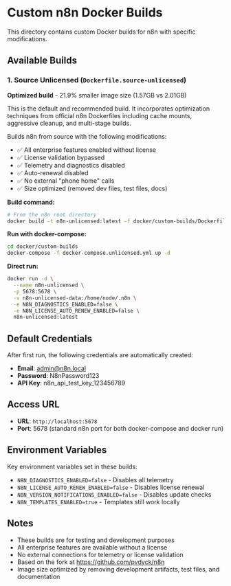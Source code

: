 # Custom n8n Docker Builds

This directory contains custom Docker builds for n8n with specific modifications.

## Available Builds

### 1. Source Unlicensed (`Dockerfile.source-unlicensed`)

**Optimized build** - 21.9% smaller image size (1.57GB vs 2.01GB)

This is the default and recommended build. It incorporates optimization techniques from official n8n Dockerfiles including cache mounts, aggressive cleanup, and multi-stage builds.

Builds n8n from source with the following modifications:
- ✅ All enterprise features enabled without license
- ✅ License validation bypassed
- ✅ Telemetry and diagnostics disabled
- ✅ Auto-renewal disabled
- ✅ No external "phone home" calls
- ✅ Size optimized (removed dev files, test files, docs)

**Build command:**
```bash
# From the n8n root directory
docker build -t n8n-unlicensed:latest -f docker/custom-builds/Dockerfile.source-unlicensed .
```

**Run with docker-compose:**
```bash
cd docker/custom-builds
docker-compose -f docker-compose.unlicensed.yml up -d
```

**Direct run:**
```bash
docker run -d \
  --name n8n-unlicensed \
  -p 5678:5678 \
  -v n8n-unlicensed-data:/home/node/.n8n \
  -e N8N_DIAGNOSTICS_ENABLED=false \
  -e N8N_LICENSE_AUTO_RENEW_ENABLED=false \
  n8n-unlicensed:latest
```

## Default Credentials

After first run, the following credentials are automatically created:
- **Email**: admin@n8n.local
- **Password**: N8nPassword123
- **API Key**: n8n_api_test_key_123456789

## Access URL

- **URL**: `http://localhost:5678`
- **Port**: 5678 (standard n8n port for both docker-compose and docker run)

## Environment Variables

Key environment variables set in these builds:
- `N8N_DIAGNOSTICS_ENABLED=false` - Disables all telemetry
- `N8N_LICENSE_AUTO_RENEW_ENABLED=false` - Disables license renewal
- `N8N_VERSION_NOTIFICATIONS_ENABLED=false` - Disables update checks
- `N8N_TEMPLATES_ENABLED=true` - Templates still work locally

## Notes

- These builds are for testing and development purposes
- All enterprise features are available without a license
- No external connections for telemetry or license validation
- Based on the fork at https://github.com/pvdyck/n8n
- Image size optimized by removing development artifacts, test files, and documentation